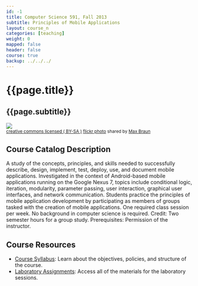 ```yaml
---
id: -1
title: Computer Science 591, Fall 2013
subtitle: Principles of Mobile Applications
layout: course_n 
categories: [teaching]
weight: 0
mapped: false
header: false 
course: true
backup: ../../../
---
```


# {{page.title}}

## {{page.subtitle}}

<a title="Starfield" href="http://flickr.com/photos/maxbraun/5463487797"><img class="img-responsive-tight" src="http://farm6.static.flickr.com/5013/5463487797_516b734247_z.jpg" /></a><br /><small><a href="http://creativecommons.org/licenses/by-sa/2.0/">creative commons licensed ( BY-SA )</a> <a title="Starfield" href="http://flickr.com/photos/maxbraun/5463487797">flickr photo</a> shared by <a href="http://flickr.com/people/maxbraun">Max Braun</a></small>

## Course Catalog Description

A study of the concepts, principles, and skills needed to successfully describe, design, implement, test, deploy, use,
and document mobile applications. Investigated in the context of Android-based mobile applications running on the Google
Nexus 7, topics include conditional logic, iteration, modularity, parameter passing, user interaction, graphical user
interfaces, and network communication. Students practice the principles of mobile application development by
participating as members of groups tasked with the creation of mobile applications. One required class session per week.
No background in computer science is required. Credit: Two semester hours for a group study. Prerequisites: Permission
of the instructor.  

## Course Resources

<ul class="fa-ul">

<li><i class="fa-li fa fa-arrow-right"></i><a href="{{site.baseurl}}teaching/cs591F2013/provide/syllabus/cs591F2013-syllabus.pdf"
class="major">Course Syllabus</a>: Learn about the objectives, policies, and structure of the course. 

<li><i class="fa-li fa fa-arrow-right"></i><a href="{{site.baseurl}}teaching/cs591F2013/laboratories/"
class="major">Laboratory Assignments</a>: Access all of the materials for the laboratory sessions.

</ul>



